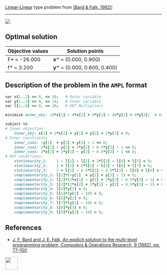 [Linear-Linear](/test-problems/LP-LP-problems) type problem from [\[Bard & Falk, 1982\]][Bard & Falk, 1982]:

---

![](https://github.com/basblsolver/test-problems/wiki/images/bf_1982_01_eq.jpg)

## Optimal solution

Objective values   | Solution points                 |
------------------ | ------------------------------- |
F* = -26.000       | __x__* = (0.000, 0.900)         |
f* = 3.200         | __y__* = (0.000, 0.600, 0.400)  |

## Description of the problem in the `AMPL` format

```ruby
var x{1..2} >= 0, <= 10;   # Outer variable
var y{1..3} >= 0, <= 10;   # Inner variable
var l{1..9} >= 0, <= 10;   # KKT Multipliers

minimize outer_obj: -8*x[1] - 4*x[2] + 4*y[1] - 40*y[2] + 4*y[3];  # Outer objective

subject to
# Inner objective:
    inner_obj: x[1] + 2*x[2] + y[1] + y[2] + 2*y[3] = 0;
# Inner constraints
    inner_con1: -y[1]  + y[2] + y[3] - 1 <= 0;
    inner_con2: 2*x[1] - y[1] + 2*y[2] - 0.5*y[3] - 1 <= 0;
    inner_con3: 2*x[2] + 2*y[1] - y[2] - 0.5*y[3] - 1 <= 0;
# KKT conditions:
    stationarity_1:    1 - l[1] - l[2] + 2*l[3] - l[4] + l[5] = 0;
    stationarity_2:    1 + l[1] + 2*l[2] - l[3] - l[6] + l[7] = 0;
    stationarity_3:    2 + l[1] - 0.5*l[2] - 0.5*l[3] - l[8] + l[9] = 0;
    complementarity_1: l[1]*(-y[1]  + y[2] + y[3] - 1) = 0;
    complementarity_2: l[2]*(2*x[1] - y[1] + 2*y[2] - 0.5*y[3] - 1) = 0;
    complementarity_3: l[3]*(2*x[2] + 2*y[1] - y[2] - 0.5*y[3] - 1) = 0;
    complementarity_4: l[4]*y[1] = 0;
    complementarity_5: l[5]*(y[1] - 10) = 0;
    complementarity_6: l[6]*y[2] = 0;
    complementarity_7: l[7]*(y[2] - 10) = 0;
    complementarity_8: l[8]*y[3] = 0;
    complementarity_9: l[9]*(y[3] - 10) = 0;
```

##  References

 - [J. F. Bard and J. E. Falk, An explicit solution to the multi-level programming problem, Computers & Operations Research, 9 (1982), pp. 77–100](https://doi.org/10.1016/0305-0548(82)90007-7)

[<img src="http://www.interupgrade.com/images/pfeil-backbutton.png" width="40" height="40">](/test-problems/LP-LP-problems "Back to summary of LP-LP type problems")

[Bard & Falk, 1982]: https://doi.org/10.1016/0305-0548(82)90007-7
